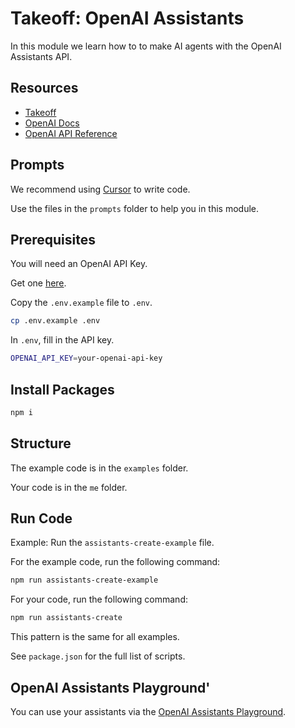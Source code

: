 # Takeoff: OpenAI Assistants

In this module we learn how to to make AI agents with the OpenAI Assistants API.

## Resources

- [Takeoff](https://JoinTakeoff.com)
- [OpenAI Docs](https://platform.openai.com/docs/assistants/overview)
- [OpenAI API Reference](https://platform.openai.com/docs/api-reference/assistants)

## Prompts

We recommend using [Cursor](https://cursor.sh/) to write code.

Use the files in the `prompts` folder to help you in this module.

## Prerequisites

You will need an OpenAI API Key.

Get one [here](https://platform.openai.com/api-keys).

Copy the `.env.example` file to `.env`.

```bash
cp .env.example .env
```

In `.env`, fill in the API key.

```bash
OPENAI_API_KEY=your-openai-api-key
```

## Install Packages

```bash
npm i
```

## Structure

The example code is in the `examples` folder.

Your code is in the `me` folder.

## Run Code

Example: Run the `assistants-create-example` file.

For the example code, run the following command:

```bash
npm run assistants-create-example
```

For your code, run the following command:

```bash
npm run assistants-create
```

This pattern is the same for all examples.

See `package.json` for the full list of scripts.

## OpenAI Assistants Playground'

You can use your assistants via the [OpenAI Assistants Playground](https://platform.openai.com/playground?mode=assistant).
